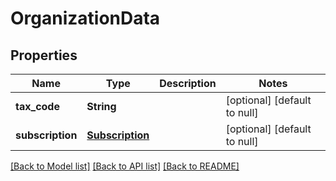 # OrganizationData
## Properties

| Name | Type | Description | Notes |
|------------ | ------------- | ------------- | -------------|
| **tax\_code** | **String** |  | [optional] [default to null] |
| **subscription** | [**Subscription**](Subscription.md) |  | [optional] [default to null] |

[[Back to Model list]](../README.md#documentation-for-models) [[Back to API list]](../README.md#documentation-for-api-endpoints) [[Back to README]](../README.md)

